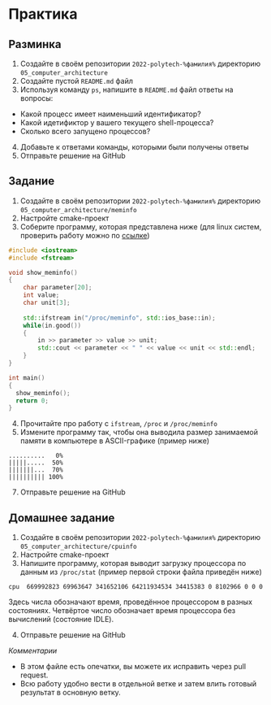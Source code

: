 # Практика

## Разминка

1. Создайте в своём репозитории `2022-polytech-%фамилия%` директорию `05_computer_architecture`
2. Cоздайте пустой `README.md` файл
3. Используя команду `ps`, напишите в `README.md` файл ответы на вопросы:
  - Какой процесс имеет наименьший идентификатор?
  - Какой идетификтор у вашего текущего shell-процесса?
  - Сколько всего запущено процессов?

4. Добавьте к ответами команды, которыми были получены ответы
5. Отправьте решение на GitHub

## Задание
1. Создайте в своём репозитории `2022-polytech-%фамилия%` директорию `05_computer_architecture/meminfo`
2. Настройте cmake-проект
3. Соберите программу, которая представлена ниже (для linux систем, проверить работу можно по [ссылке](https://onlinegdb.com/yKoEPFsER))
```cpp
#include <iostream>
#include <fstream>

void show_meminfo()
{
    char parameter[20];
    int value;
    char unit[3];
    
    std::ifstream in("/proc/meminfo", std::ios_base::in);
    while(in.good())
    {
        in >> parameter >> value >> unit;
        std::cout << parameter << " " << value << unit << std::endl;
    }
}

int main()
{
  show_meminfo();
  return 0;
}
```
4. Прочитайте про работу с `ifstream`, `/proc` и `/proc/meminfo`
5. Измените программу так, чтобы она выводила размер занимаемой памяти в компьютере в ASCII-графике (пример ниже)
```
..........   0%
|||||.....  50%
|||||||...  70%
|||||||||| 100%
```
7. Отправьте решение на GitHub


## Домашнее задание
1. Создайте в своём репозитории `2022-polytech-%фамилия%` директорию `05_computer_architecture/cpuinfo`
2. Настройте cmake-проект
3. Напишите программу, которая выводит загрузку процессора по данным из `/proc/stat` (пример первой строки файла приведён ниже)
```
cpu  669992823 69963647 341652106 64211934534 34415383 0 8102966 0 0 0
```
Здесь числа обозначают время, проведённое процессором в разных состояниях. Четвёртое число обозначает время процессора без вычислений (состояние IDLE).

4. Отправьте решение на GitHub

*Комментарии*
- В этом файле есть опечатки, вы можете их исправить через pull request.
- Всю работу удобно вести в отдельной ветке и затем влить готовый результат в основную ветку.
